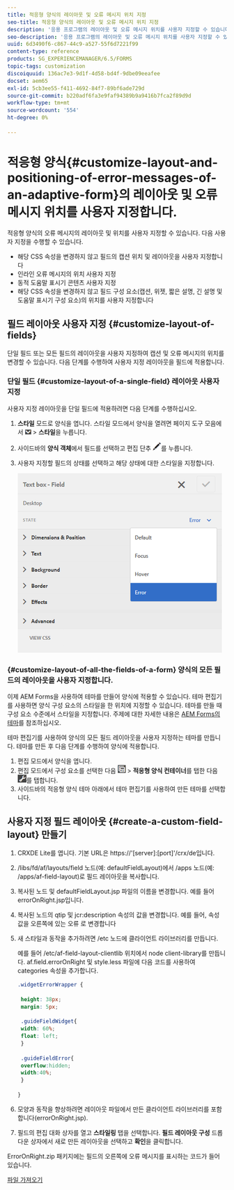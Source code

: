 ```yaml
---
title: 적응형 양식의 레이아웃 및 오류 메시지 위치 지정
seo-title: 적응형 양식의 레이아웃 및 오류 메시지 위치 지정
description: '응용 프로그램의 레이아웃 및 오류 메시지 위치를 사용자 지정할 수 있습니다. '
seo-description: '응용 프로그램의 레이아웃 및 오류 메시지 위치를 사용자 지정할 수 있습니다. '
uuid: 6d3490f6-c867-44c9-a527-55f6d7221f99
content-type: reference
products: SG_EXPERIENCEMANAGER/6.5/FORMS
topic-tags: customization
discoiquuid: 136ac7e3-9d1f-4d58-bd4f-9dbe09eeafee
docset: aem65
exl-id: 5cb3ee55-f411-4692-84f7-89bf6ade729d
source-git-commit: b220adf6fa3e9faf94389b9a9416b7fca2f89d9d
workflow-type: tm+mt
source-wordcount: '554'
ht-degree: 0%

---
```


# 적응형 양식{#customize-layout-and-positioning-of-error-messages-of-an-adaptive-form}의 레이아웃 및 오류 메시지 위치를 사용자 지정합니다.

적응형 양식의 오류 메시지의 레이아웃 및 위치를 사용자 지정할 수 있습니다. 다음 사용자 지정을 수행할 수 있습니다.

* 해당 CSS 속성을 변경하지 않고 필드의 캡션 위치 및 레이아웃을 사용자 지정합니다
* 인라인 오류 메시지의 위치 사용자 지정
* 동적 도움말 표시기 콘텐츠 사용자 지정
* 해당 CSS 속성을 변경하지 않고 필드 구성 요소(캡션, 위젯, 짧은 설명, 긴 설명 및 도움말 표시기 구성 요소)의 위치를 사용자 지정합니다

## 필드 레이아웃 사용자 지정 {#customize-layout-of-fields}

단일 필드 또는 모든 필드의 레이아웃을 사용자 지정하여 캡션 및 오류 메시지의 위치를 변경할 수 있습니다. 다음 단계를 수행하여 사용자 지정 레이아웃을 필드에 적용합니다.

### 단일 필드 {#customize-layout-of-a-single-field} 레이아웃 사용자 지정

사용자 지정 레이아웃을 단일 필드에 적용하려면 다음 단계를 수행하십시오.

1. **스타일** 모드로 양식을 엽니다. 스타일 모드에서 양식을 열려면 페이지 도구 모음에서 ![canvas-drop-down](assets/canvas-drop-down.png) > **스타일**&#x200B;을 누릅니다.
1. 사이드바의 **양식 객체**&#x200B;에서 필드를 선택하고 편집 단추 ![편집-단추](assets/edit-button.png)를 누릅니다.
1. 사용자 지정할 필드의 상태를 선택하고 해당 상태에 대한 스타일을 지정합니다.

   ![필드의 인라인 스타일 지정](assets/edit-error-state.png)

### {#customize-layout-of-all-the-fields-of-a-form} 양식의 모든 필드의 레이아웃을 사용자 지정합니다.

이제 AEM Forms을 사용하여 테마를 만들어 양식에 적용할 수 있습니다. 테마 편집기를 사용하면 양식 구성 요소의 스타일을 한 위치에 지정할 수 있습니다. 테마를 만들 때 구성 요소 수준에서 스타일을 지정합니다. 주제에 대한 자세한 내용은 [AEM Forms의 테마](../../forms/using/themes.md)를 참조하십시오.

테마 편집기를 사용하여 양식의 모든 필드 레이아웃을 사용자 지정하는 테마를 만듭니다. 테마를 만든 후 다음 단계를 수행하여 양식에 적용합니다.

1. 편집 모드에서 양식을 엽니다.
1. 편집 모드에서 구성 요소를 선택한 다음 ![필드 수준](assets/field-level.png) > **적응형 양식 컨테이너**&#x200B;를 탭한 다음 ![cmppr](assets/cmppr.png)를 탭합니다.
1. 사이드바의 적응형 양식 테마 아래에서 테마 편집기를 사용하여 만든 테마를 선택합니다.

## 사용자 지정 필드 레이아웃 {#create-a-custom-field-layout} 만들기

1. CRXDE Lite를 엽니다. 기본 URL은 https://&#39;[server]:[port]&#39;/crx/de입니다.
1. /libs/fd/af/layouts/field 노드(예: defaultFieldLayout)에서 /apps 노드(예: /apps/af-field-layout)로 필드 레이아웃을 복사합니다.
1. 복사된 노드 및 defaultFieldLayout.jsp 파일의 이름을 변경합니다. 예를 들어 errorOnRight.jsp입니다.

1. 복사된 노드의 qtip 및 jcr:description 속성의 값을 변경합니다. 예를 들어, 속성 값을 오른쪽에 있는 오류 로 변경합니다

1. 새 스타일과 동작을 추가하려면 /etc 노드에 클라이언트 라이브러리를 만듭니다.

   예를 들어 /etc/af-field-layout-clientlib 위치에서 node client-library를 만듭니다. af.field.errorOnRight 및 style.less 파일에 다음 코드를 사용하여 categories 속성을 추가합니다.

   ```css
   .widgetErrorWrapper {
   
    height: 38px;
    margin: 5px;
   
    .guideFieldWidget{
    width: 60%;
    float: left; 
    }
   
    .guideFieldError{
    overflow:hidden;
    width:40%; 
    }
   
   }
   ```

1. 모양과 동작을 향상하려면 레이아웃 파일에서 만든 클라이언트 라이브러리를 포함합니다(errorOnRight.jsp).
1. 필드의 편집 대화 상자를 열고 **스타일링** 탭을 선택합니다. **필드 레이아웃 구성** 드롭다운 상자에서 새로 만든 레이아웃을 선택하고 **확인**&#x200B;을 클릭합니다.

ErrorOnRight.zip 패키지에는 필드의 오른쪽에 오류 메시지를 표시하는 코드가 들어 있습니다.

[파일 가져오기](assets/erroronright.zip)
